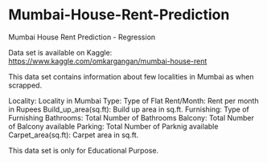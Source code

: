 # Mumbai-House-Rent-Prediction
Mumbai House Rent Prediction -  Regression

Data set is available on Kaggle: https://www.kaggle.com/omkargangan/mumbai-house-rent 

This data set contains information about few localities in Mumbai as when scrapped.

Locality: Locality in Mumbai
Type: Type of Flat
Rent/Month: Rent per month in Rupees
Build_up_area(sq.ft): Build up area in sq.ft.
Furnishing: Type of Furnishing
Bathrooms: Total Number of Bathrooms
Balcony: Total Number of Balcony available
Parking: Total Number of Parknig available
Carpet_area(sq.ft): Carpet area in sq.ft.

This data set is only for Educational Purpose.
